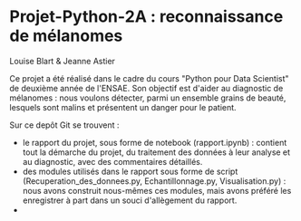# Projet-Python-2A : reconnaissance de mélanomes 
Louise Blart & Jeanne Astier

Ce projet a été réalisé dans le cadre du cours "Python pour Data Scientist" de deuxième année de l'ENSAE. Son objectif est d'aider au diagnostic de mélanomes : nous voulons détecter, parmi un ensemble grains de beauté, lesquels sont malins et présentent un danger pour le patient. 

Sur ce depôt Git se trouvent : 
- le rapport du projet, sous forme de notebook (rapport.ipynb) : contient tout la démarche du projet, du traitement des données à leur analyse et au diagnostic, avec des commentaires détaillés. 
- des modules utilisés dans le rapport sous forme de script (Recuperation_des_donnees.py, Echantillonnage.py, Visualisation.py) : nous avons construit nous-mêmes ces modules, mais avons préféré les enregistrer à part dans un souci d'allègement du rapport. 
- 
